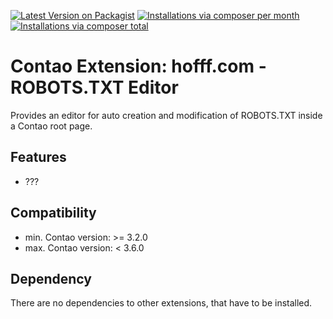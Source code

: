 [![Latest Version on Packagist](http://img.shields.io/packagist/v/hofff/contao-robots-txt-editor.svg?style=flat)](https://packagist.org/packages/hofff/contao-robots-txt-editor)
[![Installations via composer per month](http://img.shields.io/packagist/dm/hofff/contao-robots-txt-editor.svg?style=flat)](https://packagist.org/packages/hofff/contao-robots-txt-editor)
[![Installations via composer total](http://img.shields.io/packagist/dt/hofff/contao-robots-txt-editor.svg?style=flat)](https://packagist.org/packages/hofff/contao-robots-txt-editor)

# Contao Extension: hofff.com - ROBOTS.TXT Editor

Provides an editor for auto creation and modification of ROBOTS.TXT inside a Contao root page.


## Features

- ???


## Compatibility

- min. Contao version: >= 3.2.0
- max. Contao version: <  3.6.0


## Dependency

There are no dependencies to other extensions, that have to be installed.
